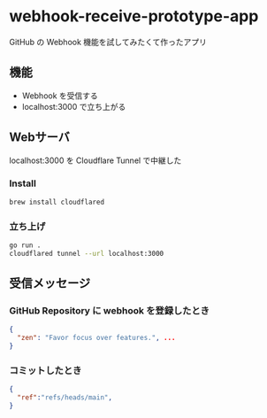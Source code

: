 # webhook-receive-prototype-app
GitHub の Webhook 機能を試してみたくて作ったアプリ

## 機能
- Webhook を受信する
- localhost:3000 で立ち上がる

## Webサーバ
localhost:3000 を Cloudflare Tunnel で中継した

### Install
```bash
brew install cloudflared
```

### 立ち上げ
```bash
go run .
cloudflared tunnel --url localhost:3000
```

## 受信メッセージ
### GitHub Repository に webhook を登録したとき
```json
{
  "zen": "Favor focus over features.", ...
}
```

### コミットしたとき
```json
{
  "ref":"refs/heads/main",
}
```
